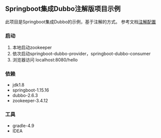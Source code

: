 Springboot集成Dubbo注解版项目示例
---
此项目是Springboot集成Dubbo的示例，基于注解的方式。
参考文档[注解配置](http://dubbo.apache.org/zh-cn/docs/user/configuration/annotation.html)

### 启动
1. 本地启动zookeeper
2. 依次启动springboot-dubbo-provider，springboot-dubbo-consumer
3. 浏览器访问 localhost:8080/hello

### 依赖
- jdk1.8
- springboot-1.15.16
- dubbo-2.6.3
- zookeeper-3.4.12

### 工具
- gradle-4.9
- IDEA